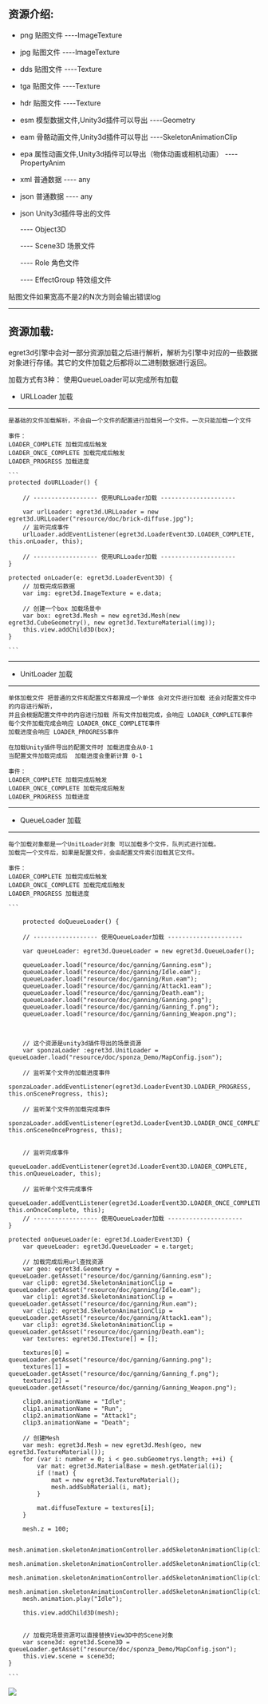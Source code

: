 资源介绍:
----------

* png 贴图文件  ----ImageTexture
 
* jpg 贴图文件  ----ImageTexture

* dds 贴图文件  ----Texture

* tga 贴图文件  ----Texture

* hdr 贴图文件  ----Texture

* esm 模型数据文件,Unity3d插件可以导出 ----Geometry

* eam 骨骼动画文件,Unity3d插件可以导出 ----SkeletonAnimationClip

* epa 属性动画文件,Unity3d插件可以导出（物体动画或相机动画） ----PropertyAnim

* xml 普通数据 ---- any

* json 普通数据 ---- any

* json Unity3d插件导出的文件 

     ---- Object3D

	 ---- Scene3D  场景文件 

	 ---- Role  角色文件 

	 ---- EffectGroup  特效组文件 

贴图文件如果宽高不是2的N次方则会输出错误log

----------		

资源加载:
----------	

egret3d引擎中会对一部分资源加载之后进行解析，解析为引擎中对应的一些数据对象进行存储。其它的文件加载之后都将以二进制数据进行返回。

加载方式有3种： 使用QueueLoader可以完成所有加载 

* URLLoader 加载
----------

	是基础的文件加载解析，不会由一个文件的配置进行加载另一个文件。一次只能加载一个文件
	
	事件：
	LOADER_COMPLETE 加载完成后触发
    LOADER_ONCE_COMPLETE 加载完成后触发
	LOADER_PROGRESS 加载进度

  	```        
    protected doURLLoader() {

        // ------------------ 使用URLLoader加载 ---------------------

        var urlLoader: egret3d.URLLoader = new egret3d.URLLoader("resource/doc/brick-diffuse.jpg");
        // 监听完成事件
        urlLoader.addEventListener(egret3d.LoaderEvent3D.LOADER_COMPLETE, this.onLoader, this);

        // ------------------ 使用URLLoader加载 ---------------------
    }
  
    protected onLoader(e: egret3d.LoaderEvent3D) {
        // 加载完成后数据
        var img: egret3d.ImageTexture = e.data;

        // 创建一个box 加载场景中
        var box: egret3d.Mesh = new egret3d.Mesh(new egret3d.CubeGeometry(), new egret3d.TextureMaterial(img));
        this.view.addChild3D(box);
    }

  	```

----------

* UnitLoader 加载
----------

	单体加载文件 把普通的文件和配置文件都算成一个单体 会对文件进行加载 还会对配置文件中的内容进行解析，
	并且会根据配置文件中的内容进行加载 所有文件加载完成，会响应 LOADER_COMPLETE事件 
	每个文件加载完成会响应 LOADER_ONCE_COMPLETE事件 
	加载进度会响应 LOADER_PROGRESS事件

	在加载Unity插件导出的配置文件时 加载进度会从0-1
	当配置文件加载完成后  加载进度会重新计算 0-1

	事件：
	LOADER_COMPLETE 加载完成后触发
    LOADER_ONCE_COMPLETE 加载完成后触发
	LOADER_PROGRESS 加载进度

----------

* QueueLoader 加载
----------

	每个加载对象都是一个UnitLoader对象 可以加载多个文件，队列式进行加载。
	加载完一个文件后，如果是配置文件，会由配置文件索引加载其它文件。
		
	事件：
	LOADER_COMPLETE 加载完成后触发
    LOADER_ONCE_COMPLETE 加载完成后触发
	LOADER_PROGRESS 加载进度

	```

        protected doQueueLoader() {

        // ------------------ 使用QueueLoader加载 ---------------------

        var queueLoader: egret3d.QueueLoader = new egret3d.QueueLoader();

        queueLoader.load("resource/doc/ganning/Ganning.esm");
        queueLoader.load("resource/doc/ganning/Idle.eam");
        queueLoader.load("resource/doc/ganning/Run.eam");
        queueLoader.load("resource/doc/ganning/Attack1.eam");
        queueLoader.load("resource/doc/ganning/Death.eam");
        queueLoader.load("resource/doc/ganning/Ganning.png");
        queueLoader.load("resource/doc/ganning/Ganning_f.png");
        queueLoader.load("resource/doc/ganning/Ganning_Weapon.png");



        // 这个资源是unity3d插件导出的场景资源
        var sponzaLoader :egret3d.UnitLoader = queueLoader.load("resource/doc/sponza_Demo/MapConfig.json");

        // 监听某个文件的加载进度事件
        sponzaLoader.addEventListener(egret3d.LoaderEvent3D.LOADER_PROGRESS, this.onSceneProgress, this);

        // 监听某个文件的加载完成事件
        sponzaLoader.addEventListener(egret3d.LoaderEvent3D.LOADER_ONCE_COMPLETE, this.onSceneOnceProgress, this);


        // 监听完成事件
        queueLoader.addEventListener(egret3d.LoaderEvent3D.LOADER_COMPLETE, this.onQueueLoader, this);

        // 监听单个文件完成事件
        queueLoader.addEventListener(egret3d.LoaderEvent3D.LOADER_ONCE_COMPLETE, this.onOnceComplete, this);
        // ------------------ 使用QueueLoader加载 ---------------------
    }

    protected onQueueLoader(e: egret3d.LoaderEvent3D) {
        var queueLoader: egret3d.QueueLoader = e.target;

        // 加载完成后用url查找资源 
        var geo: egret3d.Geometry = queueLoader.getAsset("resource/doc/ganning/Ganning.esm");
        var clip0: egret3d.SkeletonAnimationClip = queueLoader.getAsset("resource/doc/ganning/Idle.eam");
        var clip1: egret3d.SkeletonAnimationClip = queueLoader.getAsset("resource/doc/ganning/Run.eam");
        var clip2: egret3d.SkeletonAnimationClip = queueLoader.getAsset("resource/doc/ganning/Attack1.eam");
        var clip3: egret3d.SkeletonAnimationClip = queueLoader.getAsset("resource/doc/ganning/Death.eam");
        var textures: egret3d.ITexture[] = [];

        textures[0] = queueLoader.getAsset("resource/doc/ganning/Ganning.png");
        textures[1] = queueLoader.getAsset("resource/doc/ganning/Ganning_f.png");
        textures[2] = queueLoader.getAsset("resource/doc/ganning/Ganning_Weapon.png");

        clip0.animationName = "Idle";
        clip1.animationName = "Run";
        clip2.animationName = "Attack1";
        clip3.animationName = "Death";

        // 创建Mesh
        var mesh: egret3d.Mesh = new egret3d.Mesh(geo, new egret3d.TextureMaterial());
        for (var i: number = 0; i < geo.subGeometrys.length; ++i) {
            var mat: egret3d.MaterialBase = mesh.getMaterial(i);
            if (!mat) {
                mat = new egret3d.TextureMaterial();
                mesh.addSubMaterial(i, mat);
            }

            mat.diffuseTexture = textures[i];
        }

        mesh.z = 100;

        mesh.animation.skeletonAnimationController.addSkeletonAnimationClip(clip0);
        mesh.animation.skeletonAnimationController.addSkeletonAnimationClip(clip1);
        mesh.animation.skeletonAnimationController.addSkeletonAnimationClip(clip2);
        mesh.animation.skeletonAnimationController.addSkeletonAnimationClip(clip3);
        mesh.animation.play("Idle");

        this.view.addChild3D(mesh);


        // 加载完场景资源可以直接替换View3D中的Scene对象
        var scene3d: egret3d.Scene3D = queueLoader.getAsset("resource/doc/sponza_Demo/MapConfig.json");
        this.view.scene = scene3d;
    }

	```


![](Img_0.png)